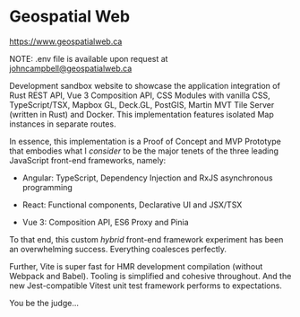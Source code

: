 # Geospatial Web

https://www.geospatialweb.ca

NOTE: .env file is available upon request at johncampbell@geospatialweb.ca

Development sandbox website to showcase the application integration of Rust REST API, Vue 3 Composition API, CSS Modules with vanilla CSS, TypeScript/TSX, Mapbox GL, Deck.GL, PostGIS, Martin MVT Tile Server (written in Rust) and Docker. This implementation features isolated Map instances in separate routes.

In essence, this implementation is a Proof of Concept and MVP Prototype that embodies what I _consider_ to be the major tenets of the three leading JavaScript front-end frameworks, namely:

-   Angular: TypeScript, Dependency Injection and RxJS asynchronous programming

-   React: Functional components, Declarative UI and JSX/TSX

-   Vue 3: Composition API, ES6 Proxy and Pinia

To that end, this custom _hybrid_ front-end framework experiment has been an overwhelming success. Everything coalesces perfectly.

Further, Vite is super fast for HMR development compilation (without Webpack and Babel). Tooling is simplified and cohesive throughout. And the new Jest-compatible Vitest unit test framework performs to expectations.

You be the judge...
